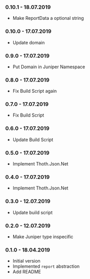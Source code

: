### 0.10.1 - 18.07.2019
* Make ReportData a optional string
### 0.10.0 - 17.07.2019
* Update domain
### 0.9.0 - 17.07.2019
* Put Domain in Juniper Namespace
### 0.8.0 - 17.07.2019
* Fix Build Script again
### 0.7.0 - 17.07.2019
* Fix Build Script
### 0.6.0 - 17.07.2019
* Update Build Script
### 0.5.0 - 17.07.2019
* Implement Thoth.Json.Net
### 0.4.0 - 17.07.2019
* Implement Thoth.Json.Net
### 0.3.0 - 12.07.2019
* Update build script
### 0.2.0 - 12.07.2019
* Make Juniper type inspecific

### 0.1.0 - 18.04.2019

* Initial version
* Implemented `report` abstraction
* Add README